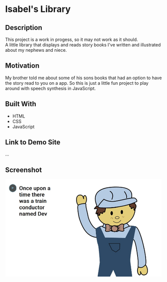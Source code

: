 # Isabel's Library

## Description

This project is a work in progess, so it may not work as it should.\
A little library that displays and reads story books I've written and illustrated about my nephews and niece.

## Motivation

My brother told me about some of his sons books that had an option to have the story read to you on a app. So this is just a little fun project to play around with speech synthesis in JavaScript.

## Built With

- HTML
- CSS
- JavaScript

## Link to Demo Site

...

## Screenshot

![Screenshot](images/Screenshot.jpg)
